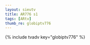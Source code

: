 ```yaml
--- 
layout: sieutv
title: AR776 s1
tags: [ARtv]
thumb_re: globiptv776
---
```

{% include tvadv key="globiptv776" %} 
